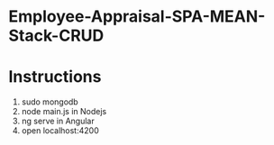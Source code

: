 # Employee-Appraisal-SPA-MEAN-Stack-CRUD
# Instructions
1. sudo mongodb
2. node main.js in Nodejs
3. ng serve in Angular
4. open localhost:4200